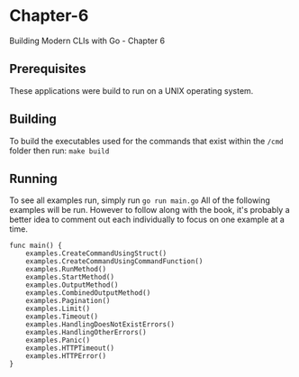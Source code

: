 # Chapter-6
Building Modern CLIs with Go - Chapter 6

## Prerequisites
These applications were build to run on a UNIX operating system.

## Building
To build the executables used for the commands that exist within the `/cmd` folder then run:
`make build`

## Running
To see all examples run, simply run `go run main.go` All of the following examples will be run.  However to follow along with the book, it's probably a better idea to comment out each individually to focus on one example at a time.

```
func main() {
	examples.CreateCommandUsingStruct()
	examples.CreateCommandUsingCommandFunction()
	examples.RunMethod()
	examples.StartMethod()
	examples.OutputMethod()
	examples.CombinedOutputMethod()
	examples.Pagination()
	examples.Limit()
	examples.Timeout()
	examples.HandlingDoesNotExistErrors()
	examples.HandlingOtherErrors()
	examples.Panic()
	examples.HTTPTimeout()
	examples.HTTPError()
}
```